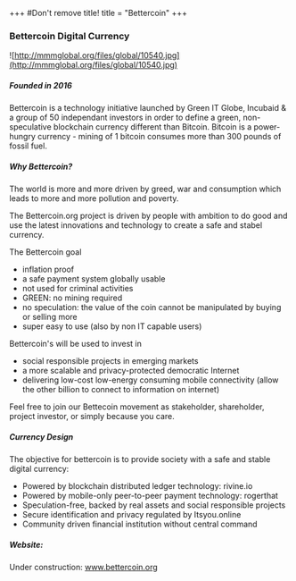 +++
#Don't remove title!
title = "Bettercoin"
+++
### Bettercoin Digital Currency

![http://mmmglobal.org/files/global/10540.jpg](http://mmmglobal.org/files/global/10540.jpg)

##### Founded in 2016

Bettercoin is a technology initiative launched by Green IT Globe, Incubaid & a group of 50 independant investors in order to define a green, non-speculative blockchain currency different than Bitcoin. Bitcoin is a power-hungry currency - mining of 1 bitcoin consumes more than 300 pounds of fossil fuel.

##### Why Bettercoin?

The world is more and more driven by greed, war and consumption which leads to more and more pollution and poverty. 

The Bettercoin.org project is driven by people with ambition to do good and use the latest innovations and technology to create a safe and stabel currency.  

The Bettercoin goal

- inflation proof
- a safe payment system globally usable
- not used for criminal activities
- GREEN: no mining required
- no speculation: the value of the coin cannot be manipulated by buying or selling more
- super easy to use (also by non IT capable users)

Bettercoin's will be used to invest in 

-   social responsible projects in emerging markets
-   a more scalable and privacy-protected democratic Internet
-   delivering low-cost low-energy consuming mobile connectivity (allow the other billion to connect to information on internet)

Feel free to join our Bettecoin movement as stakeholder, shareholder, project investor, or simply because you care.

##### Currency Design

The objective for bettercoin is to provide society with a safe and stable digital currency:

-   Powered by blockchain distributed ledger technology: rivine.io
-   Powered by mobile-only peer-to-peer payment technology: rogerthat
-   Speculation-free, backed by real assets and social responsible projects
-   Secure identification and privacy regulated by Itsyou.online
-   Community driven financial institution without central command

##### Website:

Under construction: <a href="http://www.bettercoin.org" target="_blank">www.bettercoin.org</a>

